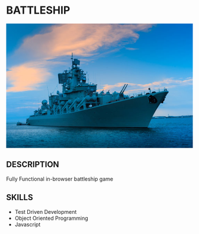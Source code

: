 # BATTLESHIP

![battleship](./battleship.jpg)

## DESCRIPTION

Fully Functional in-browser battleship game

## SKILLS
  
- Test Driven Development
- Object Oriented Programming
- Javascript
